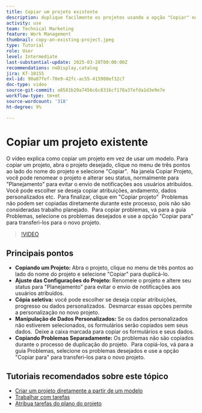```yaml
---
title: Copiar um projeto existente
description: duplique facilmente os projetos usando a opção "Copiar" no menu de três pontos, renomeando e definindo o status para "Planejamento", copiando dados e formulários personalizados e transferindo problemas separadamente por meio da guia Problemas para configurações de projeto personalizadas.
activity: use
team: Technical Marketing
feature: Work Management
thumbnail: copy-an-existing-project.jpeg
type: Tutorial
role: User
level: Intermediate
last-substantial-update: 2025-03-28T00:00:00Z
recommendations: noDisplay,catalog
jira: KT-10155
exl-id: 90a87fef-70e9-42fc-ac55-415980ef32c7
doc-type: video
source-git-commit: a8581b20a7456c6c8316cf178a37efda1d3e9e7e
workflow-type: tm+mt
source-wordcount: '318'
ht-degree: 9%

---
```


# Copiar um projeto existente

O vídeo explica como copiar um projeto em vez de usar um modelo. &#x200B; Para copiar um projeto, abra o projeto desejado, clique no menu de três pontos ao lado do nome do projeto e selecione &quot;Copiar&quot;. &#x200B; Na janela Copiar Projeto, você pode renomear o projeto e alterar seu status, normalmente para &quot;Planejamento&quot; para evitar o envio de notificações aos usuários atribuídos. &#x200B; Você pode escolher se deseja copiar atribuições, andamento, dados personalizados etc. &#x200B;
Para finalizar, clique em &quot;Copiar projeto&quot; &#x200B;
Problemas não podem ser copiadas diretamente durante este processo, pois não são consideradas trabalho planejado. &#x200B; Para copiar problemas, vá para a guia Problemas, selecione os problemas desejados e use a opção &quot;Copiar para&quot; para transferi-los para o novo projeto. &#x200B;


>[!VIDEO](https://video.tv.adobe.com/v/3456043/?quality=12&learn=on&enablevpops&captions=por_br)

## Principais pontos

* **Copiando um Projeto:** Abra o projeto, clique no menu de três pontos ao lado do nome do projeto e selecione &quot;Copiar&quot; para duplicá-lo. &#x200B;
* **Ajuste das Configurações do Projeto:** Renomeie o projeto e altere seu status para &quot;Planejamento&quot; para evitar o envio de notificações aos usuários atribuídos.
* **Cópia seletiva:** você pode escolher se deseja copiar atribuições, progresso ou dados personalizados. &#x200B; Desmarcar essas opções permite a personalização no novo projeto.
* **Manipulação de Dados Personalizados:** Se os dados personalizados não estiverem selecionados, os formulários serão copiados sem seus dados. &#x200B; Deixe a caixa marcada para copiar os formulários e seus dados. &#x200B;
* **Copiando Problemas Separadamente:** Os problemas não são copiados durante o processo de duplicação do projeto. &#x200B; Para copiá-los, vá para a guia Problemas, selecione os problemas desejados e use a opção &quot;Copiar para&quot; para transferi-los para o novo projeto. &#x200B;


## Tutoriais recomendados sobre este tópico

* [Criar um projeto diretamente a partir de um modelo](/help/manage-work/create-and-manage-project-templates/create-a-project-directly-from-a-template.md)
* [Trabalhar com tarefas](/help/manage-work/tasks/work-with-tasks.md)
* [Atribua tarefas do plano do projeto](/help/manage-work/tasks/assign-tasks-from-the-project-plan.md)
